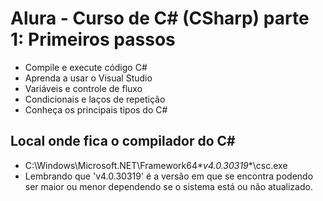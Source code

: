 # Alura - Curso de C# (CSharp) parte 1: Primeiros passos

* Compile e execute código C#
* Aprenda a usar o Visual Studio
* Variáveis e controle de fluxo
* Condicionais e laços de repetição
* Conheça os principais tipos do C#

## Local onde fica o compilador do C#

* C:\Windows\Microsoft.NET\Framework64\**v4.0.30319**\csc.exe 
* Lembrando que 'v4.0.30319' é a versão em que se encontra podendo ser maior ou menor dependendo se o sistema está ou não atualizado.

